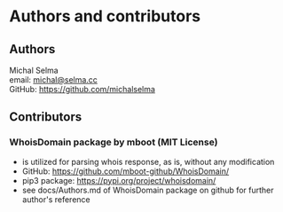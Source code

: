 # Authors and contributors

## Authors
Michal Selma  
email: michal@selma.cc  
GitHub: https://github.com/michalselma  

## Contributors

### WhoisDomain package by mboot (MIT License)
* is utilized for parsing whois response, as is, without any modification
* GitHub: https://github.com/mboot-github/WhoisDomain/
* pip3 package: https://pypi.org/project/whoisdomain/
* see docs/Authors.md of WhoisDomain package on github for further author's reference



